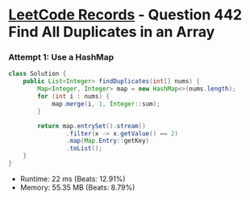 # [LeetCode Records](../README.md) - Question 442 Find All Duplicates in an Array

### Attempt 1: Use a HashMap
```java
class Solution {
    public List<Integer> findDuplicates(int[] nums) {
        Map<Integer, Integer> map = new HashMap<>(nums.length);
        for (int i : nums) {
            map.merge(i, 1, Integer::sum);
        }

        return map.entrySet().stream()
                .filter(x -> x.getValue() == 2)
                .map(Map.Entry::getKey)
                .toList();
    }
}
```
- Runtime: 22 ms (Beats: 12.91%)
- Memory: 55.35 MB (Beats: 8.79%)

<br>
